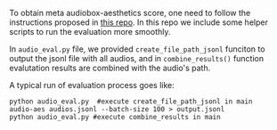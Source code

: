 To obtain meta audiobox-aesthetics score, one need to follow the instructions proposed in [this repo](https://github.com/facebookresearch/audiobox-aesthetics?tab=readme-ov-file#usage). In this repo we include some helper scripts to run the evaluation more smoothly.

In `audio_eval.py` file, we provided `create_file_path_jsonl` funciton to output the jsonl file with all audios, and in `combine_results()` function evalutation results are combined with the audio's path.

A typical run of evaluation process goes like:
```shell
python audio_eval.py  #execute create_file_path_jsonl in main
audio-aes audios.jsonl --batch-size 100 > output.jsonl
python audio_eval.py #execute combine_results in main 
```